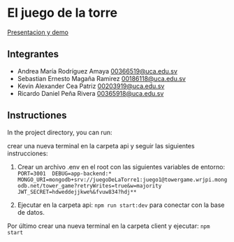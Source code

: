 # El juego de la torre

[Presentacion y demo](https://www.youtube.com/create_channel?next=https%3A%2F%2Fstudio.youtube.com%2Fchannel%2FUC%2Fsetup%3Fshow_toast%3D1)

## Integrantes
- Andrea María Rodríguez Amaya 00366519@uca.edu.sv
- Sebastian Ernesto Magaña Ramirez 00186118@uca.edu.sv
- Kevin Alexander Cea Patriz 00203919@uca.edu.sv
- Ricardo Daniel Peña Rivera 00365918@uca.edu.sv

  
## Instructiones

In the project directory, you can run:

crear una nueva terminal en la carpeta api y seguir las siguientes instrucciones:

1. Crear un archivo .env en el root con las siguientes variables de entorno:
`PORT=3001 
DEBUG=app-backend:*
MONGO_URI=mongodb+srv://juegoDeLaTorre1:juego1@towergame.wrjpi.mongodb.net/tower_game?retryWrites=true&w=majority
JWT_SECRET=hdweddejjkwe%&fvuw834?hdj**`

2. Ejecutar en la carpeta api: `npm run start:dev` para conectar con la base de datos.

Por último crear una nueva terminal en la carpeta client y ejecutar: `npm start`
